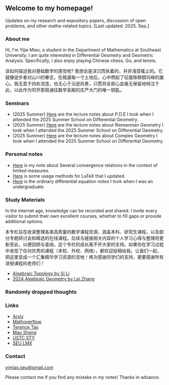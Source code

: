 ## Welcome to my homepage!
 Updates on my research and expository papers, discussion of open problems, and other maths-related topics. [Last updated: 2025. Sep.]
 
### About me
Hi, I'm Yijie Miao, a student in the Department of Mathematics at Southeast University. I am quite interested in Differential Geometry and Geometric Analysis. Specifically, I also enjoy playing Chinese chess, Go, and tennis.

该如何描述我对基础数学的感觉呢? 我想会是深沉而执着的，并非浅尝辄止的。它就像徒步者对山川的眷恋，在踏遍每一寸土地后，心中燃起了征服珠穆朗玛峰的雄心。我无意于四处流连，也无心于沿途风景，只愿将全部心血毫无保留地倾注于此，以此作为叩开那扇通往数学圣殿的庄严大门的唯一钥匙。

### Seminars
* (2025 Summer) [Here](notes/Ricci_flow/Ricci_flow.pdf) are the lecture notes about P.D.E I took when I attended the 2025 Summer School on Differential Geometry.
* (2025 Summer) [Here](notes/Conformal/Conformal.pdf) are the lecture notes about Riemannian Geometry I took when I attended the 2025 Summer School on Differential Geometry.
* (2025 Summer) [Here](notes/Conformal/Conformal.pdf) are the lecture notes about Complex Geometry I took when I attended the 2025 Summer School on Differential Geometry.


### Personal notes
* [Here](notes/some_tools/有限测度当中各种收敛方式之间的关系.pdf) is my note about Several convergence relations in the context of limited measures.
* [Here](notes/some_tools/让你写Tex数学公式提速的妙招.pdf) is some usage methods for LaTeX that I updated.
* [Here](notes/O.D.E/O.D.E.pdf) is the ordinary differential equation notes I took when I was an undergraduate.

### Study Materials
In the internet age, knowledge can be recorded and shared. I invite every visitor to submit their own excellent courses, whether to fill gaps or provide additional options.

本专栏旨在收录整理各类高质量的数学课程资源，涵盖本科、研究生课程，以及部分专题研讨会和精选的在线课程。后续与链接相关内容的个人学习心得与整理将更新至此，以便回顾与查阅。这个专栏的成长离不开大家的支持。如果你在学习过程中发现了任何优秀的课程（本校、外校、网络），都欢迎投稿给我。让我们一起，把这里变成一个汇集精华学习资源的宝地！再次感谢同学们的支持，更要感谢所有讲授课程的老师们！

* [Algebraic Topology by Si Li](https://www.bananaspace.org/wiki/%E8%AE%B2%E4%B9%89:Algebraic_Topology)
* [2024 Algebraic Geometry by Lei Zhang](https://passiflora-sago.github.io/2024FallAA/2024FallAA.html)

### Randomly dropped thoughts



### Links
* [Arxiv](https://arxiv.org/) 
* [Mathoverflow](https://mathoverflow.net/)
* [Terence Tao](https://terrytao.wordpress.com/)
* [Mao Sheng](http://staff.ustc.edu.cn/~msheng/)
* [USTC STY](https://tysunseven.github.io/)
* [SEU LMX](https://liumengxuan04.github.io/)



### Contact
yjmiao.seu@gmail.com


Please contact me if you find any mistake in my notes! Thanks in advance.
